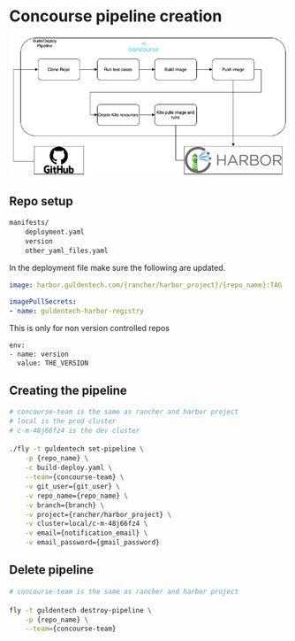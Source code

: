 # Concourse pipeline creation

![diagram](build_deploy.png)

## Repo setup

```bash
manifests/
	deployment.yaml
	version
	other_yaml_files.yaml
```

In the deployment file make sure the following are updated.

```yaml
image: harbor.guldentech.com/{rancher/harbor_project}/{repo_name}:TAG
```

```yaml
imagePullSecrets:
- name: guldentech-harbor-registry
```

This is only for non version controlled repos
```yamls
env:
- name: version
  value: THE_VERSION
```

## Creating the pipeline

```bash
# concourse-team is the same as rancher and harbor project
# local is the prod cluster
# c-m-48j66fz4 is the dev cluster

./fly -t guldentech set-pipeline \
	-p {repo_name} \
	-c build-deploy.yaml \
	--team={concourse-team} \
	-v git_user={git_user} \
	-v repo_name={repo_name} \
	-v branch={branch} \
	-v project={rancher/harbor_project} \
	-v cluster=local/c-m-48j66fz4 \
	-v email={notification_email} \
	-v email_password={gmail_password}
```

## Delete pipeline

```bash
# concourse-team is the same as rancher and harbor project

fly -t guldentech destroy-pipeline \
	-p {repo_name} \
	--team={concourse-team}
```

